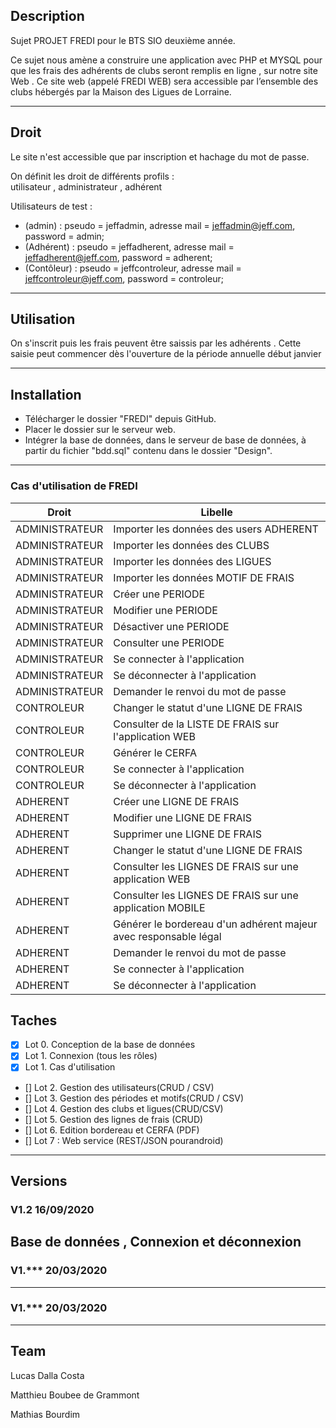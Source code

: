 ## Description

Sujet PROJET FREDI pour le BTS SIO deuxième année.

Ce sujet nous amène a construire une application avec PHP et MYSQL pour que les frais des adhérents de clubs seront remplis en ligne , sur notre site Web . Ce site web (appelé FREDI WEB) sera accessible par l’ensemble des clubs hébergés par la Maison des Ligues de Lorraine.

---

## Droit

Le site n'est accessible que par inscription et hachage du mot de passe.

On définit les droit de différents profils :    
utilisateur , administrateur , adhérent

Utilisateurs de test : 
- (admin) : pseudo = jeffadmin, 
             adresse mail = jeffadmin@jeff.com, 
             password = admin;
- (Adhérent) : pseudo = jeffadherent, 
               adresse mail = jeffadherent@jeff.com, 
               password = adherent;
- (Contôleur) : pseudo = jeffcontroleur, 
                adresse mail = jeffcontroleur@jeff.com, 
                password = controleur;
----
## Utilisation 
On s'inscrit puis les frais peuvent être saissis par les adhérents . Cette saisie peut commencer dès l'ouverture de la période annuelle début janvier

---

## Installation 
- Télécharger le dossier "FREDI" depuis GitHub. 
- Placer le dossier sur le serveur web.
- Intégrer la base de données, dans le serveur de base de données, à partir du fichier "bdd.sql" contenu dans le dossier "Design".

---


### Cas d'utilisation de FREDI

| Droit | Libelle|
| ------| ------ | 
| ADMINISTRATEUR | Importer les données des users ADHERENT |
| ADMINISTRATEUR | Importer les données des CLUBS |
| ADMINISTRATEUR | Importer les données des LIGUES |
| ADMINISTRATEUR | Importer les données MOTIF DE FRAIS |
| ADMINISTRATEUR | Créer une PERIODE |
| ADMINISTRATEUR | Modifier une PERIODE |
| ADMINISTRATEUR | Désactiver une PERIODE |
| ADMINISTRATEUR | Consulter une PERIODE |
| ADMINISTRATEUR | Se connecter à l'application |
| ADMINISTRATEUR | Se déconnecter à l'application |
| ADMINISTRATEUR | Demander le renvoi du mot de passe |
| CONTROLEUR | Changer le statut d'une LIGNE DE FRAIS |
| CONTROLEUR | Consulter de la LISTE DE FRAIS sur l'application WEB |
| CONTROLEUR | Générer le CERFA  |
| CONTROLEUR | Se connecter à l'application |
| CONTROLEUR | Se déconnecter à l'application |
| ADHERENT | Créer une LIGNE DE FRAIS |
| ADHERENT | Modifier une LIGNE DE FRAIS |
| ADHERENT | Supprimer une LIGNE DE FRAIS |
| ADHERENT | Changer le statut d'une LIGNE DE FRAIS |
| ADHERENT | Consulter les LIGNES DE FRAIS sur une application WEB|
| ADHERENT | Consulter les LIGNES DE FRAIS sur une application MOBILE |
| ADHERENT | Générer le bordereau d'un adhérent majeur avec responsable légal |
| ADHERENT | Demander le renvoi du mot de passe |
| ADHERENT | Se connecter à l'application |
| ADHERENT | Se déconnecter à l'application |


## Taches 


- [X] Lot 0. Conception de la base de données
- [x] Lot 1. Connexion (tous les rôles) 
- [X] Lot 1. Cas d'utilisation 
- [] Lot 2. Gestion des utilisateurs(CRUD / CSV)  
- [] Lot 3. Gestion des périodes et motifs(CRUD / CSV)  
- [] Lot 4. Gestion des clubs et ligues(CRUD/CSV)  
- [] Lot 5. Gestion des lignes de frais (CRUD)
- [] Lot 6. Edition bordereau et CERFA (PDF)
- [] Lot 7 : Web service (REST/JSON pourandroid)


--- 
## Versions


### V1.2 16/09/2020

Base de données , Connexion et déconnexion 
- 

### V1.*** 20/03/2020



---

### V1.*** 20/03/2020


---
## Team 

Lucas Dalla Costa

Matthieu Boubee de Grammont

Mathias Bourdim 



